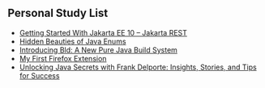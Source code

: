 ## Personal Study List
<!-- BLOG-POST-LIST:START -->
- [Getting Started With Jakarta EE 10 – Jakarta REST](https://foojay.io/today/getting-started-with-jakarta-ee-10-jakarta-rest/)
- [Hidden Beauties of Java Enums](https://foojay.io/today/hidden-beauties-of-java-enums/)
- [Introducing Bld: A New Pure Java Build System](https://foojay.io/today/introducing-bld-a-new-pure-java-build-system/)
- [My First Firefox Extension](https://foojay.io/today/my-first-firefox-extension/)
- [Unlocking Java Secrets with Frank Delporte: Insights, Stories, and Tips for Success](https://foojay.io/today/unlocking-java-secrets-with-frank-delporte-insights-stories-and-tips-for-success/)
<!-- BLOG-POST-LIST:END -->  
